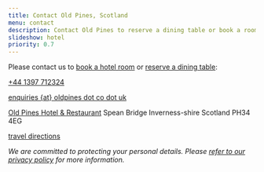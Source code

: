 ```yaml
---
title: Contact Old Pines, Scotland
menu: contact
description: Contact Old Pines to reserve a dining table or book a room for your next vacation.
slideshow: hotel
priority: 0.7
---
```


Please contact us to [book a hotel room](--ROOT--rooms/booking/) or [reserve a dining table](--ROOT--restaurant/reserve-table/):

<div class="vcard" itemscope="itemscope" itemtype="http://schema.org/Organization">

  <p><a href="tel:+44-1397-712324" class="phone tel" title="call us"><span itemprop="telephone">+44 1397 712324</span></a></p>

  <p><a href="${ tacs.root }contact/" class="email" title="send us an email"><span itemprop="email">enquiries {at} oldpines dot co dot uk</span></a></p>

  <p class="adr" itemprop="address" itemscope="itemscope" itemtype="http://schema.org/PostalAddress">
    <a href="${ tacs.root }" class="fn org url" title="oldpines.co.uk"><span itemprop="name">Old Pines Hotel &amp; Restaurant</a></span>
    <span class="street-address" itemprop="streetAddress">Spean Bridge</span>
    <span class="region" itemprop="addressRegion">Inverness-shire</span>
    <span class="country-name" itemprop="addressCountry">Scotland</span>
    <span class="postal-code" itemprop="postalCode">PH34 4EG</span>
  </p>

  <p><a href="${ tacs.root }location/">travel directions</a></p>

</div>

<p class="center"><em>We are committed to protecting your personal details. Please <a href="--ROOT--privacy/">refer to our privacy policy</a> for more information.</em></p>

